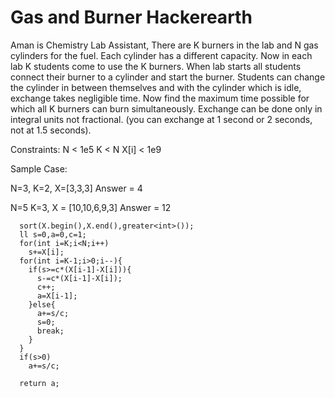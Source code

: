 # Gas and Burner Hackerearth 

Aman is Chemistry Lab Assistant, There are K burners in the lab and N gas cylinders for the fuel. Each cylinder has a different capacity. Now in each lab K students come to use the K burners. When lab starts all students connect their burner to a cylinder and start the burner. Students can change the cylinder in between themselves and with the cylinder which is idle, exchange takes negligible time. Now find the maximum time possible for which all K burners can burn simultaneously. Exchange can be done only in integral units not fractional. (you can exchange at 1 second or 2 seconds, not at 1.5 seconds).

Constraints: N < 1e5 K < N X[i] < 1e9

Sample Case:

N=3, K=2, X=[3,3,3] Answer = 4

N=5 K=3, X = [10,10,6,9,3] Answer = 12
```
  sort(X.begin(),X.end(),greater<int>());
  ll s=0,a=0,c=1;
  for(int i=K;i<N;i++)
    s+=X[i];
  for(int i=K-1;i>0;i--){
    if(s>=c*(X[i-1]-X[i])){
      s-=c*(X[i-1]-X[i]);
      c++;
      a=X[i-1];
    }else{
      a+=s/c;
      s=0;
      break;
    }
  }
  if(s>0)
    a+=s/c;

  return a;
```
